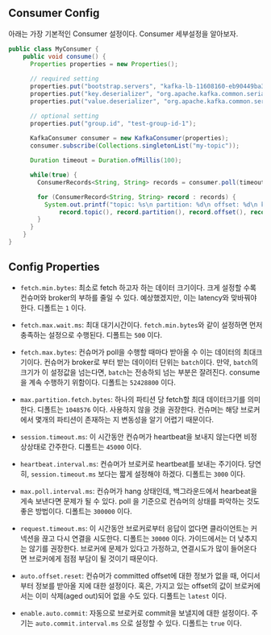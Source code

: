 ## Consumer Config
아래는 가장 기본적인 Consumer 설정이다. Consumer 세부설정을 알아보자.

~~~java
public class MyConsumer {
    public void consume() {
      Properties properties = new Properties();
      
      // required setting
      properties.put("bootstrap.servers", "kafka-lb-11608160-eb90449ba349.kr.lb.naverncp.com:9092");
      properties.put("key.deserializer", "org.apache.kafka.common.serialization.StringDeserializer");
      properties.put("value.deserializer", "org.apache.kafka.common.serialization.StringDeserializer");

      // optional setting
      properties.put("group.id", "test-group-id-1");
      
      KafkaConsumer consumer = new KafkaConsumer(properties);
      consumer.subscribe(Collections.singletonList("my-topic"));

      Duration timeout = Duration.ofMillis(100);

      while(true) {
        ConsumerRecords<String, String> records = consumer.poll(timeout);

        for (ConsumerRecord<String, String> record : records) {
          System.out.printf("topic: %s\n partition: %d\n offset: %d\n key: %s value: %s",
              record.topic(), record.partition(), record.offset(), record.key(), record.value());
        }
      }
    }
}
~~~

## Config Properties
- `fetch.min.bytes`: 최소로 fetch 하고자 하는 데이터 크기이다. 크게 설정할 수록 컨슈머와 broker의 부하를 줄일 수 있다. 예상했겠지만, 이는 latency와 맞바꿔야 한다. 디폴트는 `1` 이다.
- `fetch.max.wait.ms`: 최대 대기시간이다. `fetch.min.bytes`와 같이 설정하면 먼저 충족하는 설정으로 수행된다. 디폴트는 `500` 이다.
- `fetch.max.bytes`: 컨슈머가 poll을 수행할 때마다 받아올 수 이는 데이터의 최대크기이다. 컨슈머가 broker로 부터 받는 데이이터 단위는 `batch`이다. 
만약, `batch`의 크기가 이 설정값을 넘는다면, `batch`는 전송하되 넘는 부분은 잘려진다. consume을 계속 수행하기 위함이다. 디폴트는 `52428800` 이다.
- `max.partition.fetch.bytes`: 하나의 파티션 당 fetch할 최대 데이터크기를 의미한다. 디폴트는 `1048576` 이다. 
사용하지 않을 것을 권장한다. 컨슈머는 해당 브로커에서 몇개의 파티션이 존재하는 지 변동성을 알기 어렵기 때문이다.

- `session.timeout.ms`: 이 시간동안 컨슈머가 heartbeat을 보내지 않는다면 비정상상태로 간주한다. 디폴트는 `45000` 이다.
- `heartbeat.interval.ms`: 컨슈머가 브로커로 heartbeat를 보내는 주기이다. 당연히, `session.timeout.ms` 보다는 짧게 설정해야 하겠다. 
디폴트는 `3000` 이다.
- `max.poll.interval.ms`: 컨슈머가 hang 상태인데, 백그라운드에서 hearbeat을 게속 보낸다면 문제가 될 수 있다. poll 을 기준으로 컨슈머의 상태를 파악하는 것도 좋은 방법이다.
디폴트는 `300000` 이다. 

- `request.timeout.ms`: 이 시간동안 브로커로부터 응답이 없다면 클라이언트는 커넥션을 끊고 다시 연결을 시도한다. 디폴트는 `30000` 이다. 
가이드에서는 더 낮추지는 않기를 권장한다. 브로커에 문제가 있다고 가정하고, 연결시도가 많이 들어온다면 브로커에게 점점 부담이 될 것이기 때문이다.

- `auto.offset.reset`: 컨슈머가 committed offset에 대한 정보가 없을 때, 어디서부터 정보를 받아올 지에 대한 설정이다. 
혹은, 가지고 있는 offset의 값이 브로커에서는 이미 삭제(aged out)되어 없을 수도 있다. 디폴트는 `latest` 이다.
- `enable.auto.commit`: 자동으로 브로커로 commit을 보낼지에 대한 설정이다. 주기는 `auto.commit.interval.ms` 으로 설정할 수 있다. 디폴트는 `true` 이다.
 
